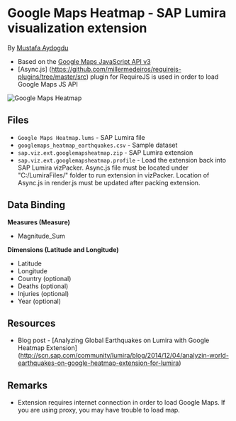 Google Maps Heatmap - SAP Lumira visualization extension
=================================================
By [Mustafa Aydogdu](hscn.sap.com/people/mustafa.aydogdu)

 * Based on the [Google Maps JavaScript API v3](https://developers.google.com/maps/documentation/javascript/tutorial)
 * [Async.js] (https://github.com/millermedeiros/requirejs-plugins/tree/master/src) plugin for RequireJS is used in order to load Google Maps JS API

![Google Maps Heatmap](https://github.com/SAP/lumira-extension-viz/blob/master/Google_Maps_Heatmap/GoogleMapsHeatmap.PNG)

Files
-----------
* `Google Maps Heatmap.lums` - SAP Lumira file
* `googlemaps_heatmap_earthquakes.csv` - Sample dataset
* `sap.viz.ext.googlemapsheatmap.zip` - SAP Lumira extension
* `sap.viz.ext.googlemapsheatmap.profile` - Load the extension back into SAP Lumira vizPacker. Async.js file must be located under "C:/LumiraFiles/" folder to run extension in vizPacker. Location of Async.js in render.js must be updated after packing extension.

Data Binding
-------------------------------------------
<strong>Measures (Measure)</strong>
* Magnitude_Sum

<strong>Dimensions (Latitude and Longitude)</strong>
* Latitude
* Longitude
* Country (optional)
* Deaths (optional)
* Injuries (optional)
* Year (optional)

Resources
-----------
* Blog post - [Analyzing Global Earthquakes on Lumira with Google Heatmap Extension] (http://scn.sap.com/community/lumira/blog/2014/12/04/analyzin-world-earthquakes-on-google-heatmap-extension-for-lumira)

Remarks
-----------
* Extension requires internet connection in order to load Google Maps. If you are using proxy, you may have trouble to load map. 

